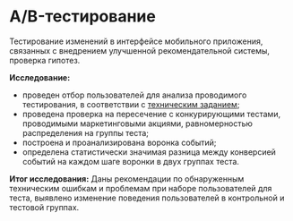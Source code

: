 # A/B-тестирование

Тестирование изменений в интерфейсе мобильного приложения, связанных с внедрением улучшенной рекомендательной системы, проверка гипотез.

**Исследование:** 
- проведен отбор пользователей для анализа проводимого тестирования, в соответствии с [техническим заданием](https://github.com/OlgaBess/Project-practicum/blob/main/AB%20test/task.md);
- проведена проверка на пересечение с конкурирующими тестами, проводимыми маркетинговыми акциями, равномерностью распределения на группы теста; 
- построена и проанализирована воронка событий; 
- определена статистически значимая разница между конверсией событий на каждом шаге воронки в двух группах теста. 

**Итог исследования:**
Даны рекомендации по обнаруженным техническим ошибкам и проблемам при наборе пользователей для теста, выявлено изменение поведения пользователей в контрольной и тестовой группах.
